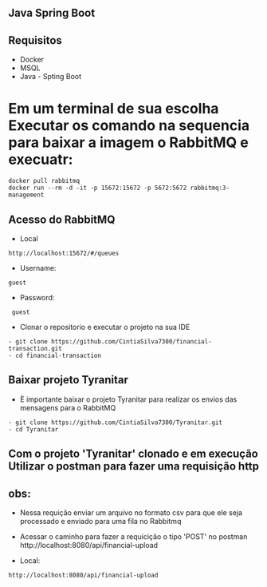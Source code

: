 ## Java Spring Boot

## Requisitos

* Docker
* MSQL
* Java - Spting Boot

# Em um terminal de sua escolha Executar os comando na sequencia para baixar a imagem o RabbitMQ e execuatr:

```
docker pull rabbitmq
docker run --rm -d -it -p 15672:15672 -p 5672:5672 rabbitmq:3-management
```

## Acesso do RabbitMQ

* Local
```
http://localhost:15672/#/queues
```
* Username: 
```
guest
```
* Password:
```
 guest
```

* Clonar o repositorio e executar o projeto na sua IDE

```
- git clone https://github.com/CintiaSilva7300/financial-transaction.git
- cd financial-transaction
```

## Baixar projeto Tyranitar
* È importante baixar o projeto Tyranitar para realizar os envios das mensagens para o RabbitMQ

```
- git clone https://github.com/CintiaSilva7300/Tyranitar.git
- cd Tyranitar
```

## Com o projeto 'Tyranitar' clonado e em execução Utilizar o postman para fazer uma requisição http

## obs: 
* Nessa requição enviar um arquivo no formato csv para que ele seja processado e enviado para uma fila no Rabbitmq
* Acessar o caminho para fazer a requicição o tipo 'POST' no postman http://localhost:8080/api/financial-upload

* Local:
```
http://localhost:8080/api/financial-upload
```
